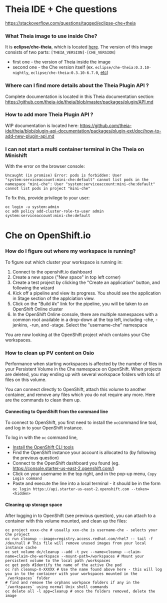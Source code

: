 # Theia IDE + Che questions
https://stackoverflow.com/questions/tagged/eclipse-che+theia

### What Theia image to use inside Che?
It is **eclipse/che-theia**, which is located [here](https://hub.docker.com/r/eclipse/che-theia/).
The version of this image consists of two parts: 
`[THEIA_VERSION]-[CHE_VERSION]`
- first one - the version of Theia inside the image
- second one - the Che version itself (ex. `eclipse/che-theia:0.3.10-nightly`, `eclipse/che-theia:0.3.10-6.7.0`, [etc](https://hub.docker.com/r/eclipse/che-theia/tags/)) 
 
### Where can I find more details about the Theia Plugin API ?
Complete documentation is located in this Theia documentation section: https://github.com/theia-ide/theia/blob/master/packages/plugin/API.md

### How to add more Theia Plugin API ?
WIP documentation is located here: https://github.com/theia-ide/theia/blob/plugin-api-documentation/packages/plugin-ext/doc/how-to-add-new-plugin-api.md

### I can not start a multi container terminal in Che Theia on Minishift
With the error on the browser console:
```
Uncaught (in promise) Error: pods is forbidden: User "system:serviceaccount:mini-che:default" cannot list pods in the namespace "mini-che": User "system:serviceaccount:mini-che:default" cannot list pods in project "mini-che"
```
To fix this, provide privilege to your user:
```
oc login -u system:admin
oc adm policy add-cluster-role-to-user admin system:serviceaccount:mini-che:default
```

# Che on OpenShift.io

### How do I figure out where my workspace is running?
To figure out which cluster your workspace is running in:

1. Connect to the openshift.io dashboard
2. Create a new space ("New space" in top left corner)
3. Create a test project by clicking the "Create an application" button, and following the wizard
4. Kick off a pipeline and view its progress. You should see the application in Stage section of the applciation view.
5. Click on the "Build #x" link for the pipeline, you will be taken to an OpenShift Online cluster
6. In the OpenShift Online console, there are multiple namespaces with a common root available in a drop-down at the top left, including -che, -jenkins, -run, and -stage. Select the "username-che" namespace

You are now looking at the OpenShift project which contains your Che workspaces.

### How to clean up PV content on Osio
Performance when starting workspaces is affected by the number of files in your Persistent Volume in the Che namespace on OpenShift. When projects are deleted, you may ending up with several workspace folders with lots of files on this volume.

You can connect directly to OpenShift, attach this volume to another container, and remove any files which you do not require any more. Here are the commands to clean them up.

#### Connecting to OpenShift from the command line

To connect to OpenShift, you first need to install the `oc`command line tool, and log in to your OpenShift instance.

To log in with the `oc` command line,
- [Install the OpenShift CLI tools](https://docs.openshift.com/container-platform/3.11/cli_reference/get_started_cli.html)
- Find the OpenShift instance your account is allocated to (by following the previous question)
- Connect to the OpenShift dashboard you found (eg. https://console.starter-us-east-2.openshift.com/)
- Click on your username in the top right, and in the pop-up menu, `Copy Login command`
- Paste and execute the line into a local terminal - it should be in the form `oc login https://api.starter-us-east-2.openshift.com --token=<hidden>`

#### Cleaning up storage space
After logging in to OpenShift (see previous question), you can attach to a container with this volume mounted, and clean up the files:
```
oc project xxxx-che # usually xxx-che is username-che - selects your Che project
oc run cleanup --image=registry.access.redhat.com/rhel7 -- tail -f /dev/null # This file will remove unused images from your local instance cache
oc set volume dc/cleanup --add -t pvc --name=cleanup --claim-name=claim-che-workspace --mount-path=/workspaces # Mount your persistent volume to the local path /workspaces
oc get pods #Identify the name of the active Che pod
oc rsh cleanup-X-XXXXX # Use the name found above here - this will log you in to the container with your workspaces mounted in the `/workspaces` folder
# find and remove the orphans workpace folders if any in the `/workspaces` using normal Unix shell commands
oc delete all -l app=cleanup # once the folders removed, delete the image
```

